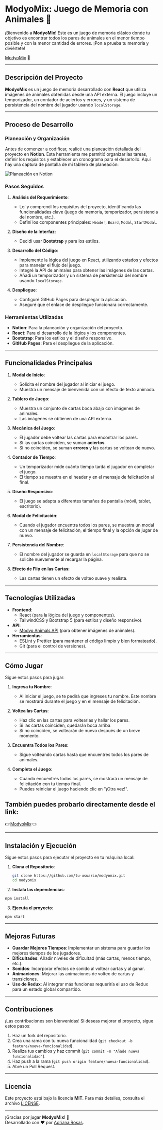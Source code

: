 # ModyoMix: Juego de Memoria con Animales 🐾

¡Bienvenido a **ModyoMix**! Este es un juego de memoria clásico donde tu objetivo es encontrar todos los pares de animales en el menor tiempo posible y con la menor cantidad de errores. ¡Pon a prueba tu memoria y diviértete!

[ModyoMix](https://p1zz4crypt.github.io/modyomix/) 🔗

---

## **Descripción del Proyecto**

**ModyoMix** es un juego de memoria desarrollado con **React** que utiliza imágenes de animales obtenidas desde una API externa. El juego incluye un temporizador, un contador de aciertos y errores, y un sistema de persistencia del nombre del jugador usando `localStorage`.

---

## **Proceso de Desarrollo**

### **Planeación y Organización**

Antes de comenzar a codificar, realicé una planeación detallada del proyecto en **Notion**. Esta herramienta me permitió organizar las tareas, definir los requisitos y establecer un cronograma para el desarrollo. Aquí hay una captura de pantalla de mi tablero de planeación:

![Planeación en Notion](./src/images/modyo-figma.png)

### **Pasos Seguidos**

1. **Análisis del Requerimiento**:

   - Leí y comprendí los requisitos del proyecto, identificando las funcionalidades clave (juego de memoria, temporizador, persistencia del nombre, etc.).
   - Definí los componentes principales: `Header`, `Board`, `Modal`, `StartModal`.

2. **Diseño de la Interfaz**:

   - Decidí usar **Bootstrap** y para los estilos.

3. **Desarrollo del Código**:

   - Implementé la lógica del juego en React, utilizando estados y efectos para manejar el flujo del juego.
   - Integré la API de animales para obtener las imágenes de las cartas.
   - Añadí un temporizador y un sistema de persistencia del nombre usando `localStorage`.

4. **Despliegue**:
   - Configuré GitHub Pages para desplegar la aplicación.
   - Aseguré que el enlace de despliegue funcionara correctamente.

### **Herramientas Utilizadas**

- **Notion**: Para la planeación y organización del proyecto.
- **React**: Para el desarrollo de la lógica y los componentes.
- **Bootstrap**: Para los estilos y el diseño responsivo.
- **GitHub Pages**: Para el despliegue de la aplicación.

---

## **Funcionalidades Principales**

1. **Modal de Inicio**:

   - Solicita el nombre del jugador al iniciar el juego.
   - Muestra un mensaje de bienvenida con un efecto de texto animado.

2. **Tablero de Juego**:

   - Muestra un conjunto de cartas boca abajo con imágenes de animales.
   - Las imágenes se obtienen de una API externa.

3. **Mecánica del Juego**:

   - El jugador debe voltear las cartas para encontrar los pares.
   - Si las cartas coinciden, se suman **aciertos**.
   - Si no coinciden, se suman **errores** y las cartas se voltean de nuevo.

4. **Contador de Tiempo**:

   - Un temporizador mide cuánto tiempo tarda el jugador en completar el juego.
   - El tiempo se muestra en el header y en el mensaje de felicitación al final.

5. **Diseño Responsivo**:

   - El juego se adapta a diferentes tamaños de pantalla (móvil, tablet, escritorio).

6. **Modal de Felicitación**:

   - Cuando el jugador encuentra todos los pares, se muestra un modal con un mensaje de felicitación, el tiempo final y la opción de jugar de nuevo.

7. **Persistencia del Nombre**:

   - El nombre del jugador se guarda en `localStorage` para que no se solicite nuevamente al recargar la página.

8. **Efecto de Flip en las Cartas**:
   - Las cartas tienen un efecto de volteo suave y realista.

---

## **Tecnologías Utilizadas**

- **Frontend**:
  - React (para la lógica del juego y componentes).
  - TailwindCSS y Bootstrap 5 (para estilos y diseño responsivo).
- **API**:
  - [Modyo Animals API](https://fed-team.modyo.cloud/api/content/spaces/animals/types/game/entries?per_page=20) (para obtener imágenes de animales).
- **Herramientas**:
  - ESLint y Prettier (para mantener el código limpio y bien formateado).
  - Git (para el control de versiones).

---

## **Cómo Jugar**

Sigue estos pasos para jugar:

1. **Ingresa tu Nombre**:

   - Al iniciar el juego, se te pedirá que ingreses tu nombre. Este nombre se mostrará durante el juego y en el mensaje de felicitación.

2. **Voltea las Cartas**:

   - Haz clic en las cartas para voltearlas y hallar los pares.
   - Si las cartas coinciden, quedarán boca arriba.
   - Si no coinciden, se voltearán de nuevo después de un breve momento.

3. **Encuentra Todos los Pares**:

   - Sigue volteando cartas hasta que encuentres todos los pares de animales.

4. **Completa el Juego**:
   - Cuando encuentres todos los pares, se mostrará un mensaje de felicitación con tu tiempo final.
   - Puedes reiniciar el juego haciendo clic en "¡Otra vez!".

## **También puedes probarlo directamente desde el link**:

👉[ModyoMix](https://p1zz4crypt.github.io/modyomix/)👈

---

## **Instalación y Ejecución**

Sigue estos pasos para ejecutar el proyecto en tu máquina local:

1. **Clona el Repositorio**:

   ```bash
   git clone https://github.com/tu-usuario/modyomix.git
   cd modyomix

   ```

2. **Instala las dependencias**:

```bash
npm install
```

3. **Ejecuta el proyecto**:

```bash
npm start
```

---

## **Mejoras Futuras**

- **Guardar Mejores Tiempos**: Implementar un sistema para guardar los mejores tiempos de los jugadores.
- **Dificultades**: Añadir niveles de dificultad (más cartas, menos tiempo, etc.).
- **Sonidos**: Incorporar efectos de sonido al voltear cartas y al ganar.
- **Animaciones**: Mejorar las animaciones de volteo de cartas y transiciones.
- **Uso de Redux**: Al integrar más funciones requeriría el uso de Redux para un estado global compartido.

---

## **Contribuciones**

¡Las contribuciones son bienvenidas! Si deseas mejorar el proyecto, sigue estos pasos:

1. Haz un fork del repositorio.
2. Crea una rama con tu nueva funcionalidad (`git checkout -b feature/nueva-funcionalidad`).
3. Realiza tus cambios y haz commit (`git commit -m "Añade nueva funcionalidad"`).
4. Haz push a la rama (`git push origin feature/nueva-funcionalidad`).
5. Abre un Pull Request.

---

## **Licencia**

Este proyecto está bajo la licencia **MIT**. Para más detalles, consulta el archivo [LICENSE](./LICENSE).

---

¡Gracias por jugar **ModyoMix**! 🎉  
Desarrollado con ❤️ por [Adriana Rosas](https://github.com/tu-usuario).
